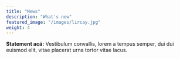 ```yaml
---
title: "News"
description: "What's new"
featured_image: "/images/lircay.jpg"
weight: 4
---
```


**Statement acá:** Vestibulum convallis, lorem a tempus semper, dui dui euismod elit, vitae placerat urna tortor vitae lacus.
